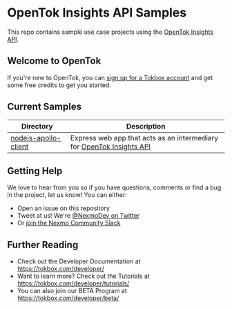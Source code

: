 # OpenTok Insights API Samples

This repo contains sample use case projects using the [OpenTok Insights API].

## Welcome to OpenTok

If you're new to OpenTok, you can [sign up for a Tokbox account](https://tokbox.com/account/user/signup?utm_source=DEV_REL&utm_medium=github&utm_campaign=) and get some free credits to get you started.

## Current Samples

| Directory                                    | Description                                                             |
| -------------------------------------------- | ----------------------------------------------------------------------- |
| [nodejs-apollo-client](nodejs-apollo-client) | Express web app that acts as an intermediary for [OpenTok Insights API] |

## Getting Help

We love to hear from you so if you have questions, comments or find a bug in the project, let us know! You can either:

- Open an issue on this repository
- Tweet at us! We're [@NexmoDev on Twitter](https://twitter.com/NexmoDev)
- Or [join the Nexmo Community Slack](https://developer.nexmo.com/community/slack)

## Further Reading

- Check out the Developer Documentation at <https://tokbox.com/developer/>
- Want to learn more?
Check out the Tutorials at <https://tokbox.com/developer/tutorials/>
- You can also join our BETA Program at <https://tokbox.com/developer/beta/>

<!-- add links to the api reference, other documentation, related blog posts, whatever someone who has read this far might find interesting :) -->

[tokbox account]: https://tokbox.com/account
[opentok insights api]: https://tokbox.com/developer/guides/insights/
